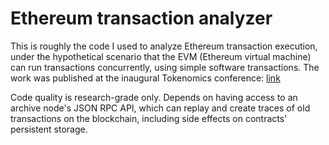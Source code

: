 # Ethereum transaction analyzer

This is roughly the code I used to analyze Ethereum transaction execution, under the hypothetical scenario that the EVM (Ethereum virtual machine) can run transactions concurrently,
using simple software transactions. The work was published at the inaugural Tokenomics conference: [link](https://drops.dagstuhl.de/opus/volltexte/2020/11968/pdf/OASIcs-Tokenomics-2019-4.pdf)

Code quality is research-grade only. Depends on having access to an archive node's JSON RPC API, which can replay and create traces of old transactions on the blockchain, including side effects on contracts' persistent storage.
